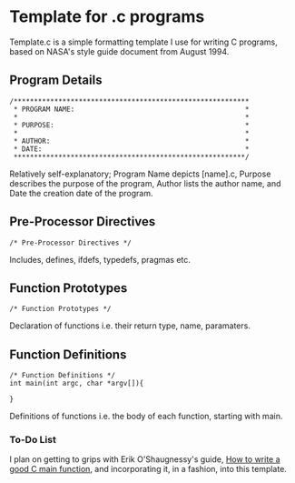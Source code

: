 # Template for .c programs

Template.c is a simple formatting template I use for
writing C programs, based on NASA's style guide document 
from August 1994.

## Program Details
```
/**********************************************************
 * PROGRAM NAME:                                          *
 *                                                        *
 * PURPOSE:                                               *
 *                                                        *
 * AUTHOR:                                                *
 * DATE:                                                  *
 *********************************************************/
```

Relatively self-explanatory; Program Name depicts [name].c,
Purpose describes the purpose of the program, Author lists
the author name, and Date the creation date of the program.


## Pre-Processor Directives

```
/* Pre-Processor Directives */
```

Includes, defines, ifdefs, typedefs, pragmas etc.

## Function Prototypes
```
/* Function Prototypes */
```

Declaration of functions i.e. their return type, name, 
paramaters.

## Function Definitions
```
/* Function Definitions */
int main(int argc, char *argv[]){

}
```

Definitions of functions i.e. the body of each function,
starting with main.

### To-Do List

I plan on getting to grips with Erik O'Shaugnessy's guide, [How to write a good C main function](https://opensource.com/article/19/5/how-write-good-c-main-function), and incorporating it, in a fashion, into this template.